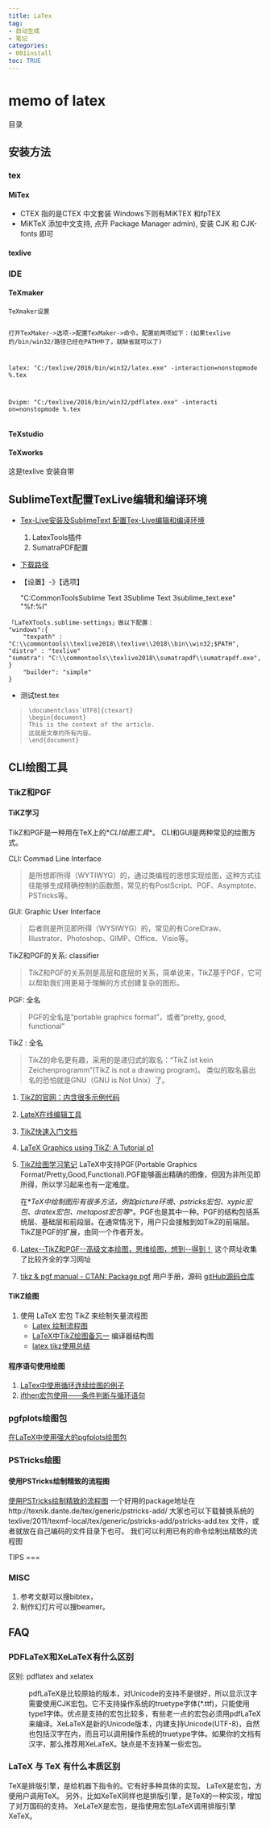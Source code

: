 ```yaml
---
title: LaTex
tag: 
- 自动生成
- 笔记
categories:
- 001install
toc: TRUE
---
```

<h1 id="memo-of-latex">memo of latex</h1>
<div class="contents">
<p>目录</p>
</div>
<div class="section-numbering" data-depth="2">

</div>
<h2 id="安装方法">安装方法</h2>
<h3 id="tex">tex</h3>
<h4 id="mitex">MiTex</h4>
<ul>
<li>CTEX 指的是CTEX 中文套装 Windows下则有MiKTEX 和fpTEX</li>
<li>MiKTeX 添加中文支持, 点开 Package Manager admin), 安装 CJK 和 CJK-fonts 即可</li>
</ul>
<h4 id="texlive">texlive</h4>
<h3 id="ide">IDE</h3>
<h4 id="texmaker">TeXmaker</h4>
<pre><code>TeXmaker设置

打开TexMaker-&gt;选项-&gt;配置TexMaker-&gt;命令，配置前两项如下：(如果texlive的/bin/win32/路径已经在PATH中了，就缺省就可以了)

latex: &quot;C:/texlive/2016/bin/win32/latex.exe&quot; -interaction=nonstopmode %.tex

Dvipm: &quot;C:/texlive/2016/bin/win32/pdflatex.exe&quot; -interacti on=nonstopmode %.tex</code></pre>
<h4 id="texstudio">TeXstudio</h4>
<h4 id="texworks">TeXworks</h4>
<p>这是texlive 安装自带</p>
<h2 id="sublimetext配置texlive编辑和编译环境">SublimeText配置TexLive编辑和编译环境</h2>
<ul>
<li><p><a href="htt://blog.csdn.net/meiqi0538/article/details/82915406">Tex-Live安装及SublimeText 配置Tex-Live编辑和编译环境</a></p>
<ol type="1">
<li>LatexTools插件</li>
<li>SumatraPDF配置</li>
</ol></li>
<li><p><a href="https://www.sumatrapdfreader.org/%20%20download-free-pdf-viewer.html">下载路径</a></p></li>
<li><p>【设置】-》【选项】</p>
<p>"C:CommonToolsSublime Text 3Sublime Text 3sublime_text.exe" "%f:%l"</p></li>
</ul>
<pre><code>「LaTeXTools.sublime-settings」做以下配置：
&quot;windows&quot;:{
    &quot;texpath&quot; : &quot;C:\\commontools\\texlive2018\\texlive\\2018\\bin\\win32;$PATH&quot;,
&quot;distro&quot; : &quot;texlive&quot;
&quot;sumatra&quot;: &quot;C:\\commontools\\texlive2018\\sumatrapdf\\sumatrapdf.exe&quot;,
}
    &quot;builder&quot;: &quot;simple&quot;
}</code></pre>
<ul>
<li>测试test.tex</li>
</ul>
<blockquote>
<pre><code>\documentclass`UTF8]{ctexart}
\begin{document}
This is the context of the article.
这就是文章的所有内容。
\end{document}</code></pre>
</blockquote>
<h2 id="cli绘图工具">CLI绘图工具</h2>
<h3 id="tikz和pgf">TikZ和PGF</h3>
<h4 id="tikz学习">TiKZ学习</h4>
<p>TikZ和PGF是一种用在TeX上的*<em>CLI绘图工具</em>*。 CLI和GUI是两种常见的绘图方式。</p>
<p>CLI: Commad Line Interface</p>
<blockquote>
<p>是所想即所得（WYTIWYG）的，通过类编程的思想实现绘图，这种方式往往能够生成精确控制的函数图，常见的有PostScript、PGF、Asymptote、PSTricks等。</p>
</blockquote>
<p>GUI: Graphic User Interface</p>
<blockquote>
<p>后者则是所见即所得（WYSIWYG）的，常见的有CorelDraw、Illustrator、Photoshop、GIMP、Office、Visio等。</p>
</blockquote>
<p>TikZ和PGF的关系: classifier</p>
<blockquote>
<p>TikZ和PGF的关系则是高层和底层的关系，简单说来，TikZ基于PGF，它可以帮助我们用更易于理解的方式创建复杂的图形。</p>
</blockquote>
<p>PGF: 全名</p>
<blockquote>
<p>PGF的全名是“portable graphics format”，或者“pretty, good, functional”</p>
</blockquote>
<p>TikZ : 全名</p>
<blockquote>
<p>TikZ的命名更有趣，采用的是递归式的取名：“TikZ ist kein Zeichenprogramm”(TikZ is not a drawing program)。 类似的取名最出名的恐怕就是GNU（GNU is Not Unix）了。</p>
</blockquote>
<ol type="1">
<li><p><a href="http://www.texample.net/tikz/">TikZ的官网：内含很多示例代码</a></p></li>
<li><p><a href="https://www.overleaf.com">LateX在线编辑工具</a></p></li>
<li><p><a href="http://cremeronline.com/LaTeX/minimaltikz.pdf">TikZ快速入门文档</a></p></li>
<li><p><a href="https://www.overleaf.com/learn/latex/LaTeX_Graphics_using_TikZ:_A_Tutorial_for_Beginners_(Part_1)%E2%80%94Basic_Drawing">LaTeX Graphics using TikZ: A Tutorial p1</a></p></li>
<li><p><a href="http://blog.sina.com.cn/s/blog_97d042500101g4jk.html">TikZ绘图学习笔记</a> LaTeX中支持PGF(Portable Graphics Format/Pretty,Good,Functional).PGF能够画出精确的图像，但因为非所见即所得，所以学习起来也有一定难度。</p>
<p>在*<em>TeX中绘制图形有很多方法，例如picture环境、pstricks宏包、xypic宏包、dratex宏包、metapost宏包等</em>*。PGF也是其中一种。PGF的结构包括系统层、基础层和前段层。在通常情况下，用户只会接触到如TikZ的前端层。TikZ是PGF的扩展，由同一个作者开发。</p></li>
<li><p><a href="https://www.cnblogs.com/tsingke/p/6649800.html">Latex--TikZ和PGF--高级文本绘图，思维绘图，想到--得到！</a> 这个网址收集了比较齐全的学习网址</p></li>
<li><p><a href="https://www.ctan.org/pkg/pgf">tikz &amp; pgf manual - CTAN: Package pgf</a> 用户手册，源码 <a href="https://github.com/pgf-tikz/pgf">gitHub源码仓库</a></p></li>
</ol>
<h4 id="tikz绘图">TiKZ绘图</h4>
<ol type="1">
<li>使用 LaTeX 宏包 TikZ 来绘制矢量流程图
<ul>
<li><a href="https://blog.csdn.net/tuzixini/article/details/72957211">Latex 绘制流程图</a></li>
<li><a href="https://blog.csdn.net/weixin_44420912/article/details/86418033">LaTeX中TikZ绘图备忘一</a> 编译器结构图</li>
<li><a href="https://blog.csdn.net/sunwukong54/article/details/28292097">latex tikz使用总结</a></li>
</ul></li>
</ol>
<h4 id="程序语句使用绘图">程序语句使用绘图</h4>
<ol>
<li><a href="https://blog.csdn.net/rumswell/article/details/37962003">LaTex中使用循环连续绘图的例子</a></li>
<li><a href="https://blog.csdn.net/lishoubox/article/details/7316224">ifthen宏包使用——条件判断与循环语句</a></li>
</ol>
<h3 id="pgfplots绘图包">pgfplots绘图包</h3>
<p><a href="htt://blog.csdn.net/stereohomology/article/details/24266409">在LaTeX中使用强大的pgfplots绘图包</a></p>
<h3 id="pstricks绘图">PSTricks绘图</h3>
<h4 id="使用pstricks绘制精致的流程图">使用PSTricks绘制精致的流程图</h4>
<p><a href="http://blog.sina.com.cn/s/blog_5e16f1770102e77g.html">使用PSTricks绘制精致的流程图</a> 一个好用的package地址在http://texnik.dante.de/tex/generic/pstricks-add/ 大家也可以下载替换系统的 texlive/2011/texmf-local/tex/generic/pstricks-add/pstricks-add.tex 文件，或者就放在自己编码的文件目录下也可。 我们可以利用已有的命令绘制出精致的流程图</p>
<p>TIPS ===</p>
<h3 id="misc">MISC</h3>
<ol type="1">
<li>参考文献可以搜bibtex，</li>
<li>制作幻灯片可以搜beamer。</li>
</ol>
<h2 id="faq">FAQ</h2>
<h3 id="pdflatex和xelatex有什么区别">PDFLaTeX和XeLaTeX有什么区别</h3>
<dl>
<dt>区别: pdflatex and xelatex</dt>
<dd><p>pdfLaTeX是比较原始的版本，对Unicode的支持不是很好，所以显示汉字需要使用CJK宏包。它不支持操作系统的truetype字体(*.ttf)，只能使用type1字体。优点是支持的宏包比较多，有些老一点的宏包必须用pdfLaTeX来编译。XeLaTeX是新的Unicode版本，内建支持Unicode(UTF-8)，自然也包括汉字在内，而且可以调用操作系统的truetype字体。如果你的文档有汉字，那么推荐用XeLaTeX。缺点是不支持某一些宏包。</p>
</dd>
</dl>
<h3 id="latex-与-tex-有什么本质区别">LaTeX 与 TeX 有什么本质区别</h3>
<p>TeX是排版引擎，是给机器下指令的。它有好多种具体的实现。 LaTeX是宏包，方便用户调用TeX。 另外，比如XeTeX同样也是排版引擎，是TeX的一种实现，增加了对万国码的支持。 XeLaTeX是宏包，是指使用宏包LaTeX调用排版引擎XeTeX。</p>
